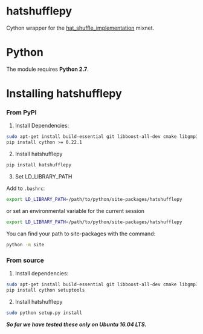hatshufflepy
============

Cython wrapper for the 
[hat_shuffle_implementation](https://bitbucket.org/JannoSiim/hat_shuffle_implementation/src/lib/)
mixnet. 

Python
======

The module requires **Python 2.7**.

Installing hatshufflepy
==================

### From PyPI

1. Install Dependencies:

```bash
sudo apt-get install build-essential git libboost-all-dev cmake libgmp3-dev libssl-dev libprocps4-dev pkg-config python-pip
pip install cython >= 0.22.1
```

2. Install hatshufflepy

```bash
pip install hatshufflepy
```

3. Set LD_LIBRARY_PATH

Add to `.bashrc`:

```bash
export LD_LIBRARY_PATH=/path/to/python/site-packages/hatshufflepy
```

or set an environmental variable for the current session

```bash
export LD_LIBRARY_PATH=/path/to/python/site-packages/hatshufflepy
```

You can find your path to site-packages with the command:

```bash
python -m site
```

### From source


1. Install dependencies:

```bash
sudo apt-get install build-essential git libboost-all-dev cmake libgmp3-dev libssl-dev libprocps4-dev pkg-config python-pip
pip install cython setuptools
```

2. Install hatshufflepy

```bash
sudo python setup.py install
```

***So far we have tested these only on Ubuntu 16.04 LTS.***
